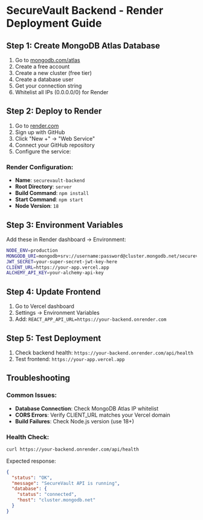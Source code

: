 # SecureVault Backend - Render Deployment Guide

## Step 1: Create MongoDB Atlas Database

1. Go to [mongodb.com/atlas](https://mongodb.com/atlas)
2. Create a free account
3. Create a new cluster (free tier)
4. Create a database user
5. Get your connection string
6. Whitelist all IPs (0.0.0.0/0) for Render

## Step 2: Deploy to Render

1. Go to [render.com](https://render.com)
2. Sign up with GitHub
3. Click "New +" → "Web Service"
4. Connect your GitHub repository
5. Configure the service:

### Render Configuration:
- **Name**: `securevault-backend`
- **Root Directory**: `server`
- **Build Command**: `npm install`
- **Start Command**: `npm start`
- **Node Version**: `18`

## Step 3: Environment Variables

Add these in Render dashboard → Environment:

```bash
NODE_ENV=production
MONGODB_URI=mongodb+srv://username:password@cluster.mongodb.net/securevault?retryWrites=true&w=majority
JWT_SECRET=your-super-secret-jwt-key-here
CLIENT_URL=https://your-app.vercel.app
ALCHEMY_API_KEY=your-alchemy-api-key
```

## Step 4: Update Frontend

1. Go to Vercel dashboard
2. Settings → Environment Variables
3. Add: `REACT_APP_API_URL=https://your-backend.onrender.com`

## Step 5: Test Deployment

1. Check backend health: `https://your-backend.onrender.com/api/health`
2. Test frontend: `https://your-app.vercel.app`

## Troubleshooting

### Common Issues:
- **Database Connection**: Check MongoDB Atlas IP whitelist
- **CORS Errors**: Verify CLIENT_URL matches your Vercel domain
- **Build Failures**: Check Node.js version (use 18+)

### Health Check:
```bash
curl https://your-backend.onrender.com/api/health
```

Expected response:
```json
{
  "status": "OK",
  "message": "SecureVault API is running",
  "database": {
    "status": "connected",
    "host": "cluster.mongodb.net"
  }
}
```
